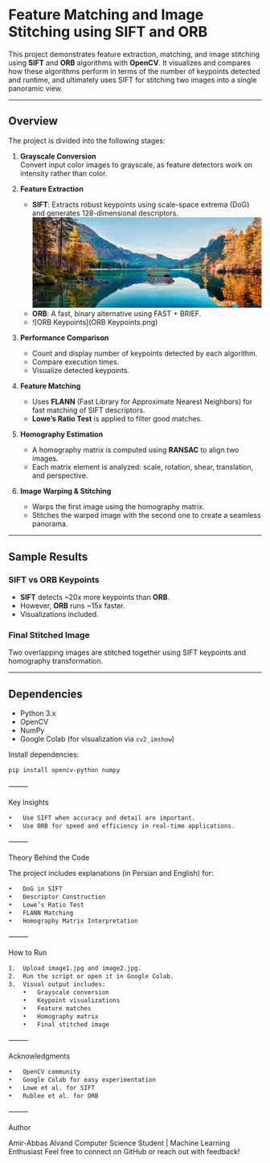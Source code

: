 #  Feature Matching and Image Stitching using SIFT and ORB

This project demonstrates feature extraction, matching, and image stitching using **SIFT** and **ORB** algorithms with **OpenCV**. It visualizes and compares how these algorithms perform in terms of the number of keypoints detected and runtime, and ultimately uses SIFT for stitching two images into a single panoramic view.

---

##  Overview

The project is divided into the following stages:

1. **Grayscale Conversion**  
   Convert input color images to grayscale, as feature detectors work on intensity rather than color.

2. **Feature Extraction**  
   - **SIFT**: Extracts robust keypoints using scale-space extrema (DoG) and generates 128-dimensional descriptors.
![SIFT Keypoints](images/Feature_Matching.png) 
   - **ORB**: A fast, binary alternative using FAST + BRIEF.
   - ![ORB Keypoints](ORB Keypoints.png) 

3. **Performance Comparison**  
   - Count and display number of keypoints detected by each algorithm.  
   - Compare execution times.  
   - Visualize detected keypoints.

4. **Feature Matching**  
   - Uses **FLANN** (Fast Library for Approximate Nearest Neighbors) for fast matching of SIFT descriptors.  
   - **Lowe’s Ratio Test** is applied to filter good matches.
     

5. **Homography Estimation**  
   - A homography matrix is computed using **RANSAC** to align two images.  
   - Each matrix element is analyzed: scale, rotation, shear, translation, and perspective.

6. **Image Warping & Stitching**  
   - Warps the first image using the homography matrix.  
   - Stitches the warped image with the second one to create a seamless panorama.

---

##  Sample Results

###  SIFT vs ORB Keypoints

- **SIFT** detects ~20x more keypoints than **ORB**.
- However, **ORB** runs ~15x faster.
- Visualizations included.

###  Final Stitched Image

Two overlapping images are stitched together using SIFT keypoints and homography transformation.

---

##  Dependencies

- Python 3.x
- OpenCV
- NumPy
- Google Colab (for visualization via `cv2_imshow`)

Install dependencies:
```bash
pip install opencv-python numpy
```
⸻

Key Insights

	•	Use SIFT when accuracy and detail are important.
	•	Use ORB for speed and efficiency in real-time applications.

⸻

Theory Behind the Code

The project includes explanations (in Persian and English) for:

	•	DoG in SIFT
	•	Descriptor Construction
	•	Lowe’s Ratio Test
	•	FLANN Matching
	•	Homography Matrix Interpretation

⸻

 How to Run
 
	1.	Upload image1.jpg and image2.jpg.
	2.	Run the script or open it in Google Colab.
	3.	Visual output includes:
		•	Grayscale conversion
		•	Keypoint visualizations
		•	Feature matches
		•	Homography matrix
		•	Final stitched image


⸻

Acknowledgments

	•	OpenCV community
	•	Google Colab for easy experimentation
	•	Lowe et al. for SIFT
	•	Rublee et al. for ORB

⸻

Author

Amir-Abbas Alvand
Computer Science Student | Machine Learning Enthusiast
Feel free to connect on GitHub or reach out with feedback!
